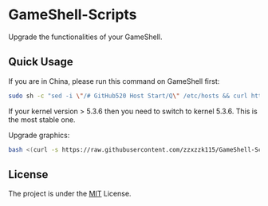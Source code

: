 # GameShell-Scripts
Upgrade the functionalities of your GameShell.

## Quick Usage

If you are in China, please run this command on GameShell first:

```bash
sudo sh -c "sed -i \"/# GitHub520 Host Start/Q\" /etc/hosts && curl https://raw.hellogithub.com/hosts >> /etc/hosts"
```

If your kernel version > 5.3.6 then you need to switch to kernel 5.3.6. This is the most stable one.

Upgrade graphics:

```bash
bash <(curl -s https://raw.githubusercontent.com/zzxzzk115/GameShell-Scripts/main/upgrade_graphics.sh)
```

## License

The project is under the [MIT](./LICENSE) License.
